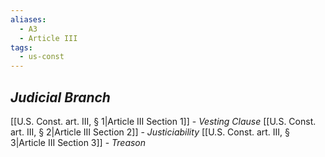 ```yaml
---
aliases:
  - A3
  - Article III
tags:
  - us-const
---
```

## *Judicial Branch*

[[U.S. Const. art. III, § 1|Article III Section 1]] - *Vesting Clause*
[[U.S. Const. art. III, § 2|Article III Section 2]] - *Justiciability*
[[U.S. Const. art. III, § 3|Article III Section 3]] - *Treason*
